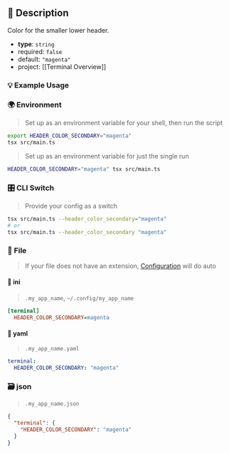 ## 📜 Description

Color for the smaller lower header.

- **type**: `string`
- required: `false`
- default: `"magenta"`
- project: [[Terminal Overview]]

### 💡 Example Usage

### 🌍 Environment

> Set up as an environment variable for your shell, then run the script
```bash
export HEADER_COLOR_SECONDARY="magenta"
tsx src/main.ts
```
> Set up as an environment variable for just the single run

```bash
HEADER_COLOR_SECONDARY="magenta" tsx src/main.ts
```
### 🎛️ CLI Switch

> Provide your config as a switch
```bash
tsx src/main.ts --header_color_secondary="magenta"
# or
tsx src/main.ts --header_color_secondary "magenta"
```
### 📁 File
>  If your file does not have an extension, [Configuration](/core/configuration) will do auto
#### 📘 ini

> `.my_app_name`, `~/.config/my_app_name`

```ini
[terminal]
  HEADER_COLOR_SECONDARY=magenta
```
#### 📄 yaml

> `.my_app_name.yaml`

```yaml
terminal:
  HEADER_COLOR_SECONDARY: "magenta"
```
### 🗃️ json

> `.my_app_name.json`

```json
{
  "terminal": {
    "HEADER_COLOR_SECONDARY": "magenta"
  }
}
```
